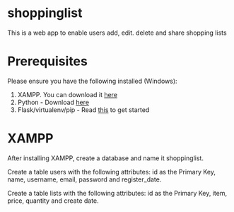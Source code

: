 # shoppinglist
This is a web app to enable users add, edit. delete and share shopping lists

# Prerequisites
Please ensure you have the following installed (Windows):
1. XAMPP. You can download it <a href="https://www.apachefriends.org/download.html">here</a>
2. Python - Download <a href="https://www.python.org/downloads/">here</a>
3. Flask/virtualenv/pip - Read <a href="https://scotch.io/tutorials/getting-started-with-flask-a-python-microframework">this</a> to get started 

# XAMPP
After installing XAMPP, create a database and name it shoppinglist.
<p>Create a table users with the following attributes: id as the Primary Key, name, username, email, password and register_date.</p>
<p>Create a table lists with the following attributes: id as the Primary Key, item, price, quantity and create date.</p>
